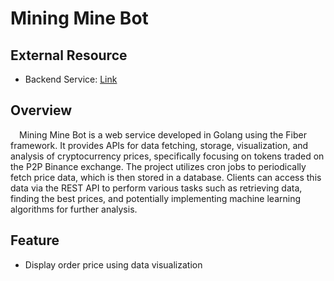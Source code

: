 # Mining Mine Bot

## External Resource
- Backend Service: [Link](https://github.com/ribbinpo/mining-mine-bot)

## Overview
&emsp;Mining Mine Bot is a web service developed in Golang using the Fiber framework. It provides APIs for data fetching, storage, visualization, and analysis of cryptocurrency prices, specifically focusing on tokens traded on the P2P Binance exchange. The project utilizes cron jobs to periodically fetch price data, which is then stored in a database. Clients can access this data via the REST API to perform various tasks such as retrieving data, finding the best prices, and potentially implementing machine learning algorithms for further analysis.

## Feature
- Display order price using data visualization
